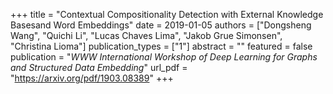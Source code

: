 +++
title = "Contextual Compositionality Detection with External Knowledge Basesand Word Embeddings"
date = 2019-01-05
authors = ["Dongsheng Wang", "Quichi Li", "Lucas Chaves Lima", "Jakob Grue Simonsen", "Christina Lioma"]
publication_types = ["1"]
abstract = ""
featured = false
publication = "*WWW International Workshop of Deep Learning for Graphs and Structured Data Embedding*"
url_pdf = "https://arxiv.org/pdf/1903.08389"
+++


